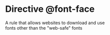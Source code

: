 # Directive @font-face

A rule that allows websites to download and use  
fonts other than the "web-safe" fonts  
